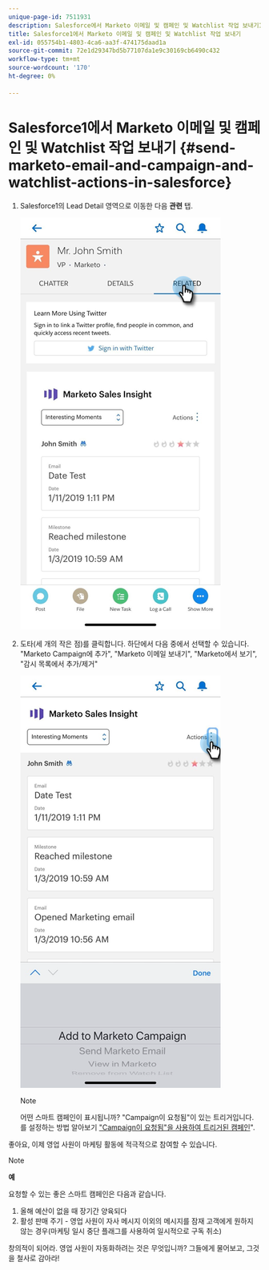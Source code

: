 ```yaml
---
unique-page-id: 7511931
description: Salesforce에서 Marketo 이메일 및 캠페인 및 Watchlist 작업 보내기1 - Marketo 문서 - 제품 설명서
title: Salesforce1에서 Marketo 이메일 및 캠페인 및 Watchlist 작업 보내기
exl-id: 055754b1-4803-4ca6-aa3f-474175daad1a
source-git-commit: 72e1d29347bd5b77107da1e9c30169cb6490c432
workflow-type: tm+mt
source-wordcount: '170'
ht-degree: 0%

---
```


# Salesforce1에서 Marketo 이메일 및 캠페인 및 Watchlist 작업 보내기 {#send-marketo-email-and-campaign-and-watchlist-actions-in-salesforce}

1. Salesforce1의 Lead Detail 영역으로 이동한 다음 **관련** 탭.

   ![](assets/one-1.png)

1. 도타(세 개의 작은 점)를 클릭합니다. 하단에서 다음 중에서 선택할 수 있습니다. &quot;Marketo Campaign에 추가&quot;, &quot;Marketo 이메일 보내기&quot;, &quot;Marketo에서 보기&quot;, &quot;감시 목록에서 추가/제거&quot;

   ![](assets/two-1.png)

   >[!NOTE]
   >
   >어떤 스마트 캠페인이 표시됩니까? &quot;Campaign이 요청됨&quot;이 있는 트리거입니다. 를 설정하는 방법 알아보기 [&quot;Campaign이 요청됨&quot;을 사용하여 트리거된 캠페인](/help/marketo/product-docs/core-marketo-concepts/smart-campaigns/flow-actions/request-campaign.md)&quot;.

좋아요, 이제 영업 사원이 마케팅 활동에 적극적으로 참여할 수 있습니다.

>[!NOTE]
>
>**예**
>
>요청할 수 있는 좋은 스마트 캠페인은 다음과 같습니다.
>
>1. 올해 예산이 없을 때 장기간 양육되다
>1. 활성 판매 주기 - 영업 사원이 자사 메시지 이외의 메시지를 잠재 고객에게 원하지 않는 경우(마케팅 일시 중단 플래그를 사용하여 일시적으로 구독 취소)
>
>창의적이 되어라. 영업 사원이 자동화하려는 것은 무엇입니까? 그들에게 물어보고, 그것을 철사로 감아라!
